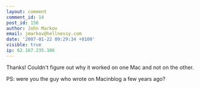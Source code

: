 ```yaml
---
layout: comment
comment_id: 14
post_id: 156
author: John Markov
email: jmarkov@hellnessy.com
date: '2007-01-22 09:29:34 +0100'
visible: true
ip: 62.167.235.106
---
```

Thanks! Couldn't figure out why it worked on one Mac and not on the other.

PS: were you the guy who wrote on Macinblog a few years ago?
